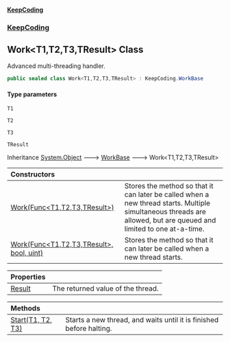 #### [KeepCoding](index.md 'index')
### [KeepCoding](KeepCoding.md 'KeepCoding')
## Work&lt;T1,T2,T3,TResult&gt; Class
Advanced multi-threading handler.  
```csharp
public sealed class Work<T1,T2,T3,TResult> : KeepCoding.WorkBase
```
#### Type parameters
<a name='KeepCoding_Work_T1_T2_T3_TResult__T1'></a>
`T1`  
  
<a name='KeepCoding_Work_T1_T2_T3_TResult__T2'></a>
`T2`  
  
<a name='KeepCoding_Work_T1_T2_T3_TResult__T3'></a>
`T3`  
  
<a name='KeepCoding_Work_T1_T2_T3_TResult__TResult'></a>
`TResult`  
  

Inheritance [System.Object](https://docs.microsoft.com/en-us/dotnet/api/System.Object 'System.Object') &#129106; [WorkBase](KeepCoding_WorkBase.md 'KeepCoding.WorkBase') &#129106; Work&lt;T1,T2,T3,TResult&gt;  

| Constructors | |
| :--- | :--- |
| [Work(Func&lt;T1,T2,T3,TResult&gt;)](KeepCoding_Work_T1_T2_T3_TResult__Work(System_Func_T1_T2_T3_TResult_).md 'KeepCoding.Work&lt;T1,T2,T3,TResult&gt;.Work(System.Func&lt;T1,T2,T3,TResult&gt;)') | Stores the method so that it can later be called when a new thread starts. Multiple simultaneous threads are allowed, but are queued and limited to one at-a-time.<br/> |
| [Work(Func&lt;T1,T2,T3,TResult&gt;, bool, uint)](KeepCoding_Work_T1_T2_T3_TResult__Work(System_Func_T1_T2_T3_TResult__bool_uint).md 'KeepCoding.Work&lt;T1,T2,T3,TResult&gt;.Work(System.Func&lt;T1,T2,T3,TResult&gt;, bool, uint)') | Stores the method so that it can later be called when a new thread starts.<br/> |

| Properties | |
| :--- | :--- |
| [Result](KeepCoding_Work_T1_T2_T3_TResult__Result.md 'KeepCoding.Work&lt;T1,T2,T3,TResult&gt;.Result') | The returned value of the thread.<br/> |

| Methods | |
| :--- | :--- |
| [Start(T1, T2, T3)](KeepCoding_Work_T1_T2_T3_TResult__Start(T1_T2_T3).md 'KeepCoding.Work&lt;T1,T2,T3,TResult&gt;.Start(T1, T2, T3)') | Starts a new thread, and waits until it is finished before halting.<br/> |
